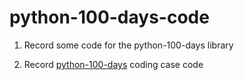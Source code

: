 # python-100-days-code
1. Record some code for the python-100-days library

2. Record [python-100-days](https://github.com/jackfrued/Python-100-Days) coding case code